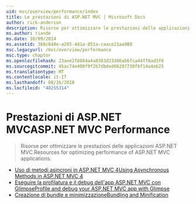 ```yaml
---
uid: mvc/overview/performance/index
title: Le prestazioni di ASP.NET MVC | Microsoft Docs
author: rick-anderson
description: Risorse per ottimizzare le prestazioni delle applicazioni ASP.NET MVC.
ms.author: riande
ms.date: 10/09/2014
ms.assetid: 388c048e-a285-4d1a-851a-caace21aa988
msc.legacyurl: /mvc/overview/performance
msc.type: chapter
ms.openlocfilehash: 23aee2f8884a4a0383d23d86ab6fca44ff8ad3f0
ms.sourcegitcommit: 45ac74e400f9f2b7dbded66297730f6f14a4eb25
ms.translationtype: MT
ms.contentlocale: it-IT
ms.lasthandoff: 08/16/2018
ms.locfileid: "48255314"
---
```

<a name="aspnet-mvc-performance"></a><span data-ttu-id="6c45a-103">Prestazioni di ASP.NET MVC</span><span class="sxs-lookup"><span data-stu-id="6c45a-103">ASP.NET MVC Performance</span></span>
====================
> <span data-ttu-id="6c45a-104">Risorse per ottimizzare le prestazioni delle applicazioni ASP.NET MVC.</span><span class="sxs-lookup"><span data-stu-id="6c45a-104">Resources for optimizing performance of ASP.NET MVC applications.</span></span>


- [<span data-ttu-id="6c45a-105">Uso di metodi asincroni in ASP.NET MVC 4</span><span class="sxs-lookup"><span data-stu-id="6c45a-105">Using Asynchronous Methods in ASP.NET MVC 4</span></span>](using-asynchronous-methods-in-aspnet-mvc-4.md)
- [<span data-ttu-id="6c45a-106">Eseguire la profilatura e il debug dell'app ASP.NET MVC con Glimpse</span><span class="sxs-lookup"><span data-stu-id="6c45a-106">Profile and debug your ASP.NET MVC app with Glimpse</span></span>](profile-and-debug-your-aspnet-mvc-app-with-glimpse.md)
- [<span data-ttu-id="6c45a-107">Creazione di bundle e minimizzazione</span><span class="sxs-lookup"><span data-stu-id="6c45a-107">Bundling and Minification</span></span>](bundling-and-minification.md)
